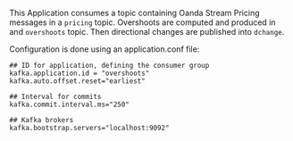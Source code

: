 This Application consumes a topic containing Oanda Stream Pricing messages in a `pricing` topic.
Overshoots are computed and produced in and `overshoots` topic. Then directional changes are published into `dchange`.

Configuration is done using an application.conf file:

```
## ID for application, defining the consumer group
kafka.application.id = "overshoots"
kafka.auto.offset.reset="earliest"

## Interval for commits
kafka.commit.interval.ms="250"

## Kafka brokers
kafka.bootstrap.servers="localhost:9092"
```
